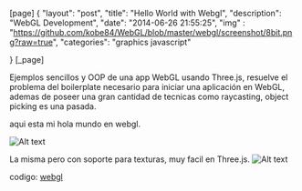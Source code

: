 [page]
{
	 "layout": "post",
	 "title":  "Hello World with Webgl",
 	 "description": "WebGL Development",
	 "date":   "2014-06-26 21:55:25",
	 "img" : "https://github.com/kobe84/WebGL/blob/master/webgl/screenshot/8bit.png?raw=true", 
	 "categories": "graphics javascript"

}
[_page]



Ejemplos sencillos y OOP de una app WebGL usando Three.js, resuelve el problema del boilerplate necesario para iniciar una aplicación en WebGL, ademas de poseer una gran cantidad de tecnicas como raycasting, object picking es una pasada. 

aqui esta mi hola mundo en webgl.

![Alt text](https://github.com/kobe84/WebGL/blob/master/webgl/screenshot/hello.png?raw=true "hello")


La misma pero con soporte para texturas, muy facil en Three.js. 
![Alt text](https://github.com/kobe84/WebGL/blob/master/webgl/screenshot/8bit.png?raw=true "texturing")

 
codigo: [webgl][web_gl]



[web_gl]: https://github.com/cesarvr/WebGL
